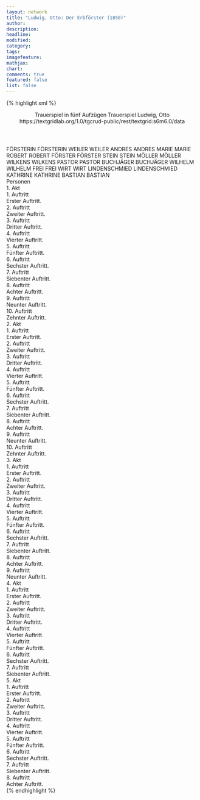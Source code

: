 ```yaml
---
layout: network
title: "Ludwig, Otto: Der Erbförster (1850)"
author:
description:
headline:
modified:
category:
tags:
imagefeature:
mathjax:
chart:
comments: true
featured: false
list: false
---
```

{% highlight xml %}
<?xml-model href="https://raw.githubusercontent.com/DLiNa/project/master/rules/lina.rnc"?><?xml-model href="https://raw.githubusercontent.com/DLiNa/project/master/rules/lina.sch"?>
<play xmlns="http://lina.digital">
  <header>
    <title>Der Erbförster</title>
  	<subtitle>Trauerspiel in fünf Aufzügen</subtitle>
  	<genretitle>Trauerspiel</genretitle>
    <author>Ludwig, Otto</author>
    <date when="1849" type="written"/>
  	<date when="1850" type="premiere"/>
  	<date when="1853" type="print"/>
  	<source>https://textgridlab.org/1.0/tgcrud-public/rest/textgrid:s6m6.0/data</source>
  </header>
  <personae>
    <character>
      <name>FÖRSTERIN</name>
      <alias xml:id="försterin">
        <name>FÖRSTERIN</name>
      </alias>
    </character>
    <character>
      <name>WEILER</name>
      <alias xml:id="weiler">
        <name>WEILER</name>
      </alias>
    </character>
    <character>
      <name>ANDRES</name>
      <alias xml:id="andres">
        <name>ANDRES</name>
      </alias>
    </character>
    <character>
      <name>MARIE</name>
      <alias xml:id="marie">
        <name>MARIE</name>
      </alias>
    </character>
    <character>
      <name>ROBERT</name>
      <alias xml:id="robert">
        <name>ROBERT</name>
      </alias>
    </character>
    <character>
      <name>FÖRSTER</name>
      <alias xml:id="förster">
        <name>FÖRSTER</name>
      </alias>
    </character>
    <character>
      <name>STEIN</name>
      <alias xml:id="stein">
        <name>STEIN</name>
      </alias>
    </character>
    <character>
      <name>MÖLLER</name>
      <alias xml:id="möller">
        <name>MÖLLER</name>
      </alias>
    </character>
    <character>
      <name>WILKENS</name>
      <alias xml:id="wilkens">
        <name>WILKENS</name>
      </alias>
    </character>
    <character>
      <name>PASTOR</name>
      <alias xml:id="pastor">
        <name>PASTOR</name>
      </alias>
    </character>
    <character>
      <name>BUCHJÄGER</name>
      <alias xml:id="buchjäger">
        <name>BUCHJÄGER</name>
      </alias>
    </character>
    <character>
      <name>WILHELM</name>
      <alias xml:id="wilhelm">
        <name>WILHELM</name>
      </alias>
    </character>
    <character>
      <name>FREI</name>
      <alias xml:id="frei">
        <name>FREI</name>
      </alias>
    </character>
    <character>
      <name>WIRT</name>
      <alias xml:id="wirt">
        <name>WIRT</name>
      </alias>
    </character>
    <character>
      <name>LINDENSCHMIED</name>
      <alias xml:id="lindenschmied">
        <name>LINDENSCHMIED</name>
      </alias>
    </character>
    <character>
      <name>KATHRINE</name>
      <alias xml:id="kathrine">
        <name>KATHRINE</name>
      </alias>
    </character>
    <character>
      <name>BASTIAN</name>
      <alias xml:id="bastian">
        <name>BASTIAN</name>
      </alias>
    </character>
  </personae>
  <text>
    <div>
      <head>Personen</head>
    </div>
    <div>
      <head>1. Akt</head>
      <div>
        <head>1. Auftritt</head>
        <div>
          <head>Erster Auftritt.</head>
          <sp who="#försterin">
            <amount n="24" unit="speech_acts"/>
            <amount n="558" unit="words"/>
            <amount n="17" unit="lines"/>
            <amount n="2960" unit="chars"/>
          </sp>
          <sp who="#weiler">
            <amount n="19" unit="speech_acts"/>
            <amount n="846" unit="words"/>
            <amount n="11" unit="lines"/>
            <amount n="4531" unit="chars"/>
          </sp>
          <sp who="#andres">
            <amount n="2" unit="speech_acts"/>
            <amount n="12" unit="words"/>
            <amount n="2" unit="lines"/>
            <amount n="55" unit="chars"/>
          </sp>
          <sp who="#marie">
            <amount n="7" unit="speech_acts"/>
            <amount n="80" unit="words"/>
            <amount n="7" unit="lines"/>
            <amount n="409" unit="chars"/>
          </sp>
        </div>
      </div>
      <div>
        <head>2. Auftritt</head>
        <div>
          <head>Zweiter Auftritt.</head>
          <sp who="#robert">
            <amount n="8" unit="speech_acts"/>
            <amount n="279" unit="words"/>
            <amount n="3" unit="lines"/>
            <amount n="1417" unit="chars"/>
          </sp>
          <sp who="#försterin">
            <amount n="3" unit="speech_acts"/>
            <amount n="149" unit="words"/>
            <amount n="1" unit="lines"/>
            <amount n="764" unit="chars"/>
          </sp>
          <sp who="#marie">
            <amount n="6" unit="speech_acts"/>
            <amount n="135" unit="words"/>
            <amount n="3" unit="lines"/>
            <amount n="664" unit="chars"/>
          </sp>
        </div>
      </div>
      <div>
        <head>3. Auftritt</head>
        <div>
          <head>Dritter Auftritt.</head>
          <sp who="#förster">
            <amount n="5" unit="speech_acts"/>
            <amount n="84" unit="words"/>
            <amount n="4" unit="lines"/>
            <amount n="441" unit="chars"/>
          </sp>
          <sp who="#robert">
            <amount n="2" unit="speech_acts"/>
            <amount n="12" unit="words"/>
            <amount n="2" unit="lines"/>
            <amount n="62" unit="chars"/>
          </sp>
          <sp who="#försterin">
            <amount n="3" unit="speech_acts"/>
            <amount n="24" unit="words"/>
            <amount n="3" unit="lines"/>
            <amount n="107" unit="chars"/>
          </sp>
        </div>
      </div>
      <div>
        <head>4. Auftritt</head>
        <div>
          <head>Vierter Auftritt.</head>
          <sp who="#robert">
            <amount n="12" unit="speech_acts"/>
            <amount n="54" unit="words"/>
            <amount n="12" unit="lines"/>
            <amount n="264" unit="chars"/>
          </sp>
          <sp who="#förster">
            <amount n="13" unit="speech_acts"/>
            <amount n="1507" unit="words"/>
            <amount n="5" unit="lines"/>
            <amount n="7881" unit="chars"/>
          </sp>
          <sp who="#marie">
            <amount n="1" unit="speech_acts"/>
            <amount n="4" unit="words"/>
            <amount n="1" unit="lines"/>
            <amount n="21" unit="chars"/>
          </sp>
        </div>
      </div>
      <div>
        <head>5. Auftritt</head>
        <div>
          <head>Fünfter Auftritt.</head>
          <sp who="#stein">
            <amount n="4" unit="speech_acts"/>
            <amount n="35" unit="words"/>
            <amount n="4" unit="lines"/>
            <amount n="194" unit="chars"/>
          </sp>
          <sp who="#förster">
            <amount n="2" unit="speech_acts"/>
            <amount n="56" unit="words"/>
            <amount n="1" unit="lines"/>
            <amount n="288" unit="chars"/>
          </sp>
          <sp who="#försterin">
            <amount n="3" unit="speech_acts"/>
            <amount n="34" unit="words"/>
            <amount n="3" unit="lines"/>
            <amount n="188" unit="chars"/>
          </sp>
          <sp who="#möller">
            <amount n="6" unit="speech_acts"/>
            <amount n="174" unit="words"/>
            <amount n="3" unit="lines"/>
            <amount n="928" unit="chars"/>
          </sp>
          <sp who="#wilkens">
            <amount n="6" unit="speech_acts"/>
            <amount n="50" unit="words"/>
            <amount n="5" unit="lines"/>
            <amount n="289" unit="chars"/>
          </sp>
        </div>
      </div>
      <div>
        <head>6. Auftritt</head>
        <div>
          <head>Sechster Auftritt.</head>
          <sp who="#stein">
            <amount n="13" unit="speech_acts"/>
            <amount n="117" unit="words"/>
            <amount n="11" unit="lines"/>
            <amount n="587" unit="chars"/>
          </sp>
          <sp who="#förster">
            <amount n="12" unit="speech_acts"/>
            <amount n="59" unit="words"/>
            <amount n="12" unit="lines"/>
            <amount n="308" unit="chars"/>
          </sp>
        </div>
      </div>
      <div>
        <head>7. Auftritt</head>
        <div>
          <head>Siebenter Auftritt.</head>
          <sp who="#försterin">
            <amount n="4" unit="speech_acts"/>
            <amount n="36" unit="words"/>
            <amount n="3" unit="lines"/>
            <amount n="156" unit="chars"/>
          </sp>
          <sp who="#förster">
            <amount n="21" unit="speech_acts"/>
            <amount n="138" unit="words"/>
            <amount n="20" unit="lines"/>
            <amount n="701" unit="chars"/>
          </sp>
          <sp who="#stein">
            <amount n="18" unit="speech_acts"/>
            <amount n="151" unit="words"/>
            <amount n="16" unit="lines"/>
            <amount n="780" unit="chars"/>
          </sp>
          <sp who="#möller">
            <amount n="1" unit="speech_acts"/>
            <amount n="12" unit="words"/>
            <amount n="1" unit="lines"/>
            <amount n="84" unit="chars"/>
          </sp>
        </div>
      </div>
      <div>
        <head>8. Auftritt</head>
        <div>
          <head>Achter Auftritt.</head>
          <sp who="#försterin">
            <amount n="2" unit="speech_acts"/>
            <amount n="15" unit="words"/>
            <amount n="2" unit="lines"/>
            <amount n="83" unit="chars"/>
          </sp>
          <sp who="#wilkens">
            <amount n="6" unit="speech_acts"/>
            <amount n="37" unit="words"/>
            <amount n="6" unit="lines"/>
            <amount n="164" unit="chars"/>
          </sp>
          <sp who="#förster">
            <amount n="6" unit="speech_acts"/>
            <amount n="121" unit="words"/>
            <amount n="4" unit="lines"/>
            <amount n="646" unit="chars"/>
          </sp>
        </div>
      </div>
      <div>
        <head>9. Auftritt</head>
        <div>
          <head>Neunter Auftritt.</head>
          <sp who="#förster">
            <amount n="19" unit="speech_acts"/>
            <amount n="500" unit="words"/>
            <amount n="9" unit="lines"/>
            <amount n="2714" unit="chars"/>
          </sp>
          <sp who="#möller">
            <amount n="11" unit="speech_acts"/>
            <amount n="241" unit="words"/>
            <amount n="7" unit="lines"/>
            <amount n="1294" unit="chars"/>
          </sp>
          <sp who="#wilkens">
            <amount n="9" unit="speech_acts"/>
            <amount n="263" unit="words"/>
            <amount n="6" unit="lines"/>
            <amount n="1299" unit="chars"/>
          </sp>
          <sp who="#försterin">
            <amount n="6" unit="speech_acts"/>
            <amount n="90" unit="words"/>
            <amount n="3" unit="lines"/>
            <amount n="445" unit="chars"/>
          </sp>
          <sp who="#andres">
            <amount n="2" unit="speech_acts"/>
            <amount n="20" unit="words"/>
            <amount n="2" unit="lines"/>
            <amount n="95" unit="chars"/>
          </sp>
        </div>
      </div>
      <div>
        <head>10. Auftritt</head>
        <div>
          <head>Zehnter Auftritt.</head>
          <sp who="#robert">
            <amount n="15" unit="speech_acts"/>
            <amount n="172" unit="words"/>
            <amount n="13" unit="lines"/>
            <amount n="850" unit="chars"/>
          </sp>
          <sp who="#andres">
            <amount n="16" unit="speech_acts"/>
            <amount n="180" unit="words"/>
            <amount n="13" unit="lines"/>
            <amount n="948" unit="chars"/>
          </sp>
          <sp who="#möller">
            <amount n="1" unit="speech_acts"/>
            <amount n="15" unit="words"/>
            <amount n="1" unit="lines"/>
            <amount n="83" unit="chars"/>
          </sp>
          <sp who="#förster">
            <amount n="19" unit="speech_acts"/>
            <amount n="370" unit="words"/>
            <amount n="13" unit="lines"/>
            <amount n="1976" unit="chars"/>
          </sp>
          <sp who="#försterin">
            <amount n="7" unit="speech_acts"/>
            <amount n="68" unit="words"/>
            <amount n="7" unit="lines"/>
            <amount n="358" unit="chars"/>
          </sp>
          <sp who="#marie">
            <amount n="3" unit="speech_acts"/>
            <amount n="20" unit="words"/>
            <amount n="3" unit="lines"/>
            <amount n="98" unit="chars"/>
          </sp>
          <sp who="#wilkens">
            <amount n="1" unit="speech_acts"/>
            <amount n="27" unit="words"/>
            <amount n="139" unit="chars"/>
          </sp>
        </div>
      </div>
    </div>
    <div>
      <head>2. Akt</head>
      <div>
        <head>1. Auftritt</head>
        <div>
          <head>Erster Auftritt.</head>
          <sp who="#stein">
            <amount n="1" unit="speech_acts"/>
            <amount n="156" unit="words"/>
            <amount n="853" unit="chars"/>
          </sp>
        </div>
      </div>
      <div>
        <head>2. Auftritt</head>
        <div>
          <head>Zweiter Auftritt.</head>
          <sp who="#robert">
            <amount n="12" unit="speech_acts"/>
            <amount n="360" unit="words"/>
            <amount n="7" unit="lines"/>
            <amount n="1909" unit="chars"/>
          </sp>
          <sp who="#stein">
            <amount n="11" unit="speech_acts"/>
            <amount n="144" unit="words"/>
            <amount n="8" unit="lines"/>
            <amount n="764" unit="chars"/>
          </sp>
        </div>
      </div>
      <div>
        <head>3. Auftritt</head>
        <div>
          <head>Dritter Auftritt.</head>
          <sp who="#stein">
            <amount n="6" unit="speech_acts"/>
            <amount n="91" unit="words"/>
            <amount n="5" unit="lines"/>
            <amount n="492" unit="chars"/>
          </sp>
          <sp who="#pastor">
            <amount n="4" unit="speech_acts"/>
            <amount n="77" unit="words"/>
            <amount n="1" unit="lines"/>
            <amount n="424" unit="chars"/>
          </sp>
        </div>
      </div>
      <div>
        <head>4. Auftritt</head>
        <div>
          <head>Vierter Auftritt.</head>
          <sp who="#stein">
            <amount n="9" unit="speech_acts"/>
            <amount n="452" unit="words"/>
            <amount n="2" unit="lines"/>
            <amount n="2384" unit="chars"/>
          </sp>
          <sp who="#möller">
            <amount n="4" unit="speech_acts"/>
            <amount n="101" unit="words"/>
            <amount n="2" unit="lines"/>
            <amount n="559" unit="chars"/>
          </sp>
          <sp who="#pastor">
            <amount n="3" unit="speech_acts"/>
            <amount n="44" unit="words"/>
            <amount n="2" unit="lines"/>
            <amount n="241" unit="chars"/>
          </sp>
        </div>
      </div>
      <div>
        <head>5. Auftritt</head>
        <div>
          <head>Fünfter Auftritt.</head>
          <sp who="#möller">
            <amount n="7" unit="speech_acts"/>
            <amount n="276" unit="words"/>
            <amount n="3" unit="lines"/>
            <amount n="1463" unit="chars"/>
          </sp>
          <sp who="#buchjäger">
            <amount n="7" unit="speech_acts"/>
            <amount n="275" unit="words"/>
            <amount n="3" unit="lines"/>
            <amount n="1522" unit="chars"/>
          </sp>
        </div>
      </div>
      <div>
        <head>6. Auftritt</head>
        <div>
          <head>Sechster Auftritt.</head>
          <sp who="#försterin">
            <amount n="3" unit="speech_acts"/>
            <amount n="56" unit="words"/>
            <amount n="2" unit="lines"/>
            <amount n="292" unit="chars"/>
          </sp>
          <sp who="#weiler">
            <amount n="10" unit="speech_acts"/>
            <amount n="198" unit="words"/>
            <amount n="5" unit="lines"/>
            <amount n="1071" unit="chars"/>
          </sp>
          <sp who="#förster">
            <amount n="8" unit="speech_acts"/>
            <amount n="61" unit="words"/>
            <amount n="8" unit="lines"/>
            <amount n="297" unit="chars"/>
          </sp>
        </div>
      </div>
      <div>
        <head>7. Auftritt</head>
        <div>
          <head>Siebenter Auftritt.</head>
          <sp who="#wilkens">
            <amount n="4" unit="speech_acts"/>
            <amount n="130" unit="words"/>
            <amount n="2" unit="lines"/>
            <amount n="658" unit="chars"/>
          </sp>
          <sp who="#försterin">
            <amount n="3" unit="speech_acts"/>
            <amount n="19" unit="words"/>
            <amount n="3" unit="lines"/>
            <amount n="97" unit="chars"/>
          </sp>
          <sp who="#förster">
            <amount n="3" unit="speech_acts"/>
            <amount n="14" unit="words"/>
            <amount n="3" unit="lines"/>
            <amount n="76" unit="chars"/>
          </sp>
          <sp who="#weiler">
            <amount n="1" unit="speech_acts"/>
            <amount n="5" unit="words"/>
            <amount n="1" unit="lines"/>
            <amount n="21" unit="chars"/>
          </sp>
        </div>
      </div>
      <div>
        <head>8. Auftritt</head>
        <div>
          <head>Achter Auftritt.</head>
          <sp who="#weiler">
            <amount n="1" unit="speech_acts"/>
            <amount n="7" unit="words"/>
            <amount n="1" unit="lines"/>
            <amount n="34" unit="chars"/>
          </sp>
          <sp who="#försterin">
            <amount n="2" unit="speech_acts"/>
            <amount n="33" unit="words"/>
            <amount n="1" unit="lines"/>
            <amount n="180" unit="chars"/>
          </sp>
          <sp who="#förster">
            <amount n="9" unit="speech_acts"/>
            <amount n="499" unit="words"/>
            <amount n="6" unit="lines"/>
            <amount n="2707" unit="chars"/>
          </sp>
          <sp who="#pastor">
            <amount n="12" unit="speech_acts"/>
            <amount n="188" unit="words"/>
            <amount n="7" unit="lines"/>
            <amount n="1020" unit="chars"/>
          </sp>
          <sp who="#wilkens">
            <amount n="3" unit="speech_acts"/>
            <amount n="74" unit="words"/>
            <amount n="2" unit="lines"/>
            <amount n="381" unit="chars"/>
          </sp>
        </div>
      </div>
      <div>
        <head>9. Auftritt</head>
        <div>
          <head>Neunter Auftritt.</head>
          <sp who="#wilhelm">
            <amount n="1" unit="speech_acts"/>
            <amount n="18" unit="words"/>
            <amount n="1" unit="lines"/>
            <amount n="99" unit="chars"/>
          </sp>
          <sp who="#försterin">
            <amount n="1" unit="speech_acts"/>
            <amount n="8" unit="words"/>
            <amount n="1" unit="lines"/>
            <amount n="45" unit="chars"/>
          </sp>
          <sp who="#förster">
            <amount n="1" unit="speech_acts"/>
            <amount n="46" unit="words"/>
            <amount n="257" unit="chars"/>
          </sp>
        </div>
      </div>
      <div>
        <head>10. Auftritt</head>
        <div>
          <head>Zehnter Auftritt.</head>
          <sp who="#förster">
            <amount n="30" unit="speech_acts"/>
            <amount n="730" unit="words"/>
            <amount n="24" unit="lines"/>
            <amount n="3955" unit="chars"/>
          </sp>
          <sp who="#andres">
            <amount n="22" unit="speech_acts"/>
            <amount n="230" unit="words"/>
            <amount n="19" unit="lines"/>
            <amount n="1179" unit="chars"/>
          </sp>
          <sp who="#försterin">
            <amount n="4" unit="speech_acts"/>
            <amount n="36" unit="words"/>
            <amount n="4" unit="lines"/>
            <amount n="192" unit="chars"/>
          </sp>
          <sp who="#weiler">
            <amount n="3" unit="speech_acts"/>
            <amount n="21" unit="words"/>
            <amount n="3" unit="lines"/>
            <amount n="105" unit="chars"/>
          </sp>
          <sp who="#wilkens">
            <amount n="1" unit="speech_acts"/>
            <amount n="16" unit="words"/>
            <amount n="1" unit="lines"/>
            <amount n="89" unit="chars"/>
          </sp>
          <sp who="#pastor">
            <amount n="4" unit="speech_acts"/>
            <amount n="46" unit="words"/>
            <amount n="4" unit="lines"/>
            <amount n="250" unit="chars"/>
          </sp>
          <sp who="#andres #wilhelm">
            <amount n="1" unit="speech_acts"/>
            <amount n="1" unit="words"/>
            <amount n="1" unit="lines"/>
            <amount n="3" unit="chars"/>
          </sp>
        </div>
      </div>
    </div>
    <div>
      <head>3. Akt</head>
      <div>
        <head>1. Auftritt</head>
        <div>
          <head>Erster Auftritt.</head>
          <sp who="#möller">
            <amount n="6" unit="speech_acts"/>
            <amount n="98" unit="words"/>
            <amount n="4" unit="lines"/>
            <amount n="527" unit="chars"/>
          </sp>
          <sp who="#frei">
            <amount n="7" unit="speech_acts"/>
            <amount n="178" unit="words"/>
            <amount n="3" unit="lines"/>
            <amount n="945" unit="chars"/>
          </sp>
          <sp who="#wirt">
            <amount n="5" unit="speech_acts"/>
            <amount n="32" unit="words"/>
            <amount n="5" unit="lines"/>
            <amount n="207" unit="chars"/>
          </sp>
          <sp who="#lindenschmied">
            <amount n="4" unit="speech_acts"/>
            <amount n="44" unit="words"/>
            <amount n="3" unit="lines"/>
            <amount n="201" unit="chars"/>
          </sp>
        </div>
      </div>
      <div>
        <head>2. Auftritt</head>
        <div>
          <head>Zweiter Auftritt.</head>
          <sp who="#frei">
            <amount n="3" unit="speech_acts"/>
            <amount n="271" unit="words"/>
            <amount n="1488" unit="chars"/>
          </sp>
          <sp who="#lindenschmied">
            <amount n="3" unit="speech_acts"/>
            <amount n="61" unit="words"/>
            <amount n="2" unit="lines"/>
            <amount n="325" unit="chars"/>
          </sp>
        </div>
      </div>
      <div>
        <head>3. Auftritt</head>
        <div>
          <head>Dritter Auftritt.</head>
          <sp who="#andres">
            <amount n="2" unit="speech_acts"/>
            <amount n="81" unit="words"/>
            <amount n="473" unit="chars"/>
          </sp>
          <sp who="#wirt">
            <amount n="3" unit="speech_acts"/>
            <amount n="13" unit="words"/>
            <amount n="3" unit="lines"/>
            <amount n="76" unit="chars"/>
          </sp>
          <sp who="#frei">
            <amount n="15" unit="speech_acts"/>
            <amount n="248" unit="words"/>
            <amount n="11" unit="lines"/>
            <amount n="1368" unit="chars"/>
          </sp>
          <sp who="#lindenschmied">
            <amount n="12" unit="speech_acts"/>
            <amount n="255" unit="words"/>
            <amount n="7" unit="lines"/>
            <amount n="1384" unit="chars"/>
          </sp>
        </div>
      </div>
      <div>
        <head>4. Auftritt</head>
        <div>
          <head>Vierter Auftritt.</head>
          <sp who="#andres">
            <amount n="9" unit="speech_acts"/>
            <amount n="185" unit="words"/>
            <amount n="6" unit="lines"/>
            <amount n="974" unit="chars"/>
          </sp>
          <sp who="#wirt">
            <amount n="8" unit="speech_acts"/>
            <amount n="127" unit="words"/>
            <amount n="5" unit="lines"/>
            <amount n="696" unit="chars"/>
          </sp>
        </div>
      </div>
      <div>
        <head>5. Auftritt</head>
        <div>
          <head>Fünfter Auftritt.</head>
          <sp who="#kathrine">
            <amount n="7" unit="speech_acts"/>
            <amount n="107" unit="words"/>
            <amount n="5" unit="lines"/>
            <amount n="588" unit="chars"/>
          </sp>
          <sp who="#robert">
            <amount n="7" unit="speech_acts"/>
            <amount n="131" unit="words"/>
            <amount n="3" unit="lines"/>
            <amount n="699" unit="chars"/>
          </sp>
        </div>
      </div>
      <div>
        <head>6. Auftritt</head>
        <div>
          <head>Sechster Auftritt.</head>
          <sp who="#robert">
            <amount n="11" unit="speech_acts"/>
            <amount n="243" unit="words"/>
            <amount n="9" unit="lines"/>
            <amount n="1176" unit="chars"/>
          </sp>
          <sp who="#buchjäger">
            <amount n="6" unit="speech_acts"/>
            <amount n="35" unit="words"/>
            <amount n="6" unit="lines"/>
            <amount n="130" unit="chars"/>
          </sp>
          <sp who="#möller">
            <amount n="9" unit="speech_acts"/>
            <amount n="160" unit="words"/>
            <amount n="7" unit="lines"/>
            <amount n="868" unit="chars"/>
          </sp>
        </div>
      </div>
      <div>
        <head>7. Auftritt</head>
        <div>
          <head>Siebenter Auftritt.</head>
          <sp who="#robert">
            <amount n="7" unit="speech_acts"/>
            <amount n="214" unit="words"/>
            <amount n="5" unit="lines"/>
            <amount n="1120" unit="chars"/>
          </sp>
          <sp who="#andres">
            <amount n="7" unit="speech_acts"/>
            <amount n="107" unit="words"/>
            <amount n="5" unit="lines"/>
            <amount n="560" unit="chars"/>
          </sp>
          <sp who="#lindenschmied">
            <amount n="1" unit="speech_acts"/>
            <amount n="5" unit="words"/>
            <amount n="1" unit="lines"/>
            <amount n="27" unit="chars"/>
          </sp>
        </div>
      </div>
      <div>
        <head>8. Auftritt</head>
        <div>
          <head>Achter Auftritt.</head>
          <sp who="#stein">
            <amount n="19" unit="speech_acts"/>
            <amount n="429" unit="words"/>
            <amount n="13" unit="lines"/>
            <amount n="2312" unit="chars"/>
          </sp>
          <sp who="#bastian">
            <amount n="4" unit="speech_acts"/>
            <amount n="27" unit="words"/>
            <amount n="4" unit="lines"/>
            <amount n="173" unit="chars"/>
          </sp>
          <sp who="#pastor">
            <amount n="12" unit="speech_acts"/>
            <amount n="171" unit="words"/>
            <amount n="9" unit="lines"/>
            <amount n="919" unit="chars"/>
          </sp>
        </div>
      </div>
      <div>
        <head>9. Auftritt</head>
        <div>
          <head>Neunter Auftritt.</head>
          <sp who="#möller">
            <amount n="5" unit="speech_acts"/>
            <amount n="156" unit="words"/>
            <amount n="4" unit="lines"/>
            <amount n="841" unit="chars"/>
          </sp>
          <sp who="#stein">
            <amount n="7" unit="speech_acts"/>
            <amount n="100" unit="words"/>
            <amount n="6" unit="lines"/>
            <amount n="521" unit="chars"/>
          </sp>
          <sp who="#pastor">
            <amount n="2" unit="speech_acts"/>
            <amount n="18" unit="words"/>
            <amount n="2" unit="lines"/>
            <amount n="101" unit="chars"/>
          </sp>
        </div>
      </div>
    </div>
    <div>
      <head>4. Akt</head>
      <div>
        <head>1. Auftritt</head>
        <div>
          <head>Erster Auftritt.</head>
          <sp who="#wilkens">
            <amount n="3" unit="speech_acts"/>
            <amount n="372" unit="words"/>
            <amount n="1978" unit="chars"/>
          </sp>
          <sp who="#försterin">
            <amount n="3" unit="speech_acts"/>
            <amount n="35" unit="words"/>
            <amount n="2" unit="lines"/>
            <amount n="191" unit="chars"/>
          </sp>
        </div>
      </div>
      <div>
        <head>2. Auftritt</head>
        <div>
          <head>Zweiter Auftritt.</head>
          <sp who="#marie">
            <amount n="6" unit="speech_acts"/>
            <amount n="258" unit="words"/>
            <amount n="3" unit="lines"/>
            <amount n="1299" unit="chars"/>
          </sp>
          <sp who="#försterin">
            <amount n="6" unit="speech_acts"/>
            <amount n="90" unit="words"/>
            <amount n="5" unit="lines"/>
            <amount n="466" unit="chars"/>
          </sp>
        </div>
      </div>
      <div>
        <head>3. Auftritt</head>
        <div>
          <head>Dritter Auftritt.</head>
          <sp who="#förster">
            <amount n="12" unit="speech_acts"/>
            <amount n="325" unit="words"/>
            <amount n="10" unit="lines"/>
            <amount n="1688" unit="chars"/>
          </sp>
          <sp who="#försterin">
            <amount n="12" unit="speech_acts"/>
            <amount n="304" unit="words"/>
            <amount n="8" unit="lines"/>
            <amount n="1615" unit="chars"/>
          </sp>
          <sp who="#marie">
            <amount n="1" unit="speech_acts"/>
            <amount n="3" unit="words"/>
            <amount n="1" unit="lines"/>
            <amount n="14" unit="chars"/>
          </sp>
        </div>
      </div>
      <div>
        <head>4. Auftritt</head>
        <div>
          <head>Vierter Auftritt.</head>
          <sp who="#förster">
            <amount n="16" unit="speech_acts"/>
            <amount n="353" unit="words"/>
            <amount n="8" unit="lines"/>
            <amount n="1875" unit="chars"/>
          </sp>
          <sp who="#wilhelm">
            <amount n="10" unit="speech_acts"/>
            <amount n="267" unit="words"/>
            <amount n="6" unit="lines"/>
            <amount n="1402" unit="chars"/>
          </sp>
          <sp who="#försterin">
            <amount n="8" unit="speech_acts"/>
            <amount n="277" unit="words"/>
            <amount n="7" unit="lines"/>
            <amount n="1453" unit="chars"/>
          </sp>
        </div>
      </div>
      <div>
        <head>5. Auftritt</head>
        <div>
          <head>Fünfter Auftritt.</head>
          <sp who="#försterin">
            <amount n="27" unit="speech_acts"/>
            <amount n="444" unit="words"/>
            <amount n="20" unit="lines"/>
            <amount n="2270" unit="chars"/>
          </sp>
          <sp who="#marie">
            <amount n="33" unit="speech_acts"/>
            <amount n="740" unit="words"/>
            <amount n="22" unit="lines"/>
            <amount n="3712" unit="chars"/>
          </sp>
          <sp who="#förster">
            <amount n="15" unit="speech_acts"/>
            <amount n="514" unit="words"/>
            <amount n="10" unit="lines"/>
            <amount n="2763" unit="chars"/>
          </sp>
        </div>
      </div>
      <div>
        <head>6. Auftritt</head>
        <div>
          <head>Sechster Auftritt.</head>
          <sp who="#weiler">
            <amount n="25" unit="speech_acts"/>
            <amount n="893" unit="words"/>
            <amount n="19" unit="lines"/>
            <amount n="4782" unit="chars"/>
          </sp>
          <sp who="#förster">
            <amount n="22" unit="speech_acts"/>
            <amount n="184" unit="words"/>
            <amount n="20" unit="lines"/>
            <amount n="942" unit="chars"/>
          </sp>
        </div>
      </div>
      <div>
        <head>7. Auftritt</head>
        <div>
          <head>Siebenter Auftritt.</head>
          <sp who="#försterin">
            <amount n="15" unit="speech_acts"/>
            <amount n="216" unit="words"/>
            <amount n="12" unit="lines"/>
            <amount n="1139" unit="chars"/>
          </sp>
          <sp who="#wilhelm">
            <amount n="12" unit="speech_acts"/>
            <amount n="228" unit="words"/>
            <amount n="9" unit="lines"/>
            <amount n="1177" unit="chars"/>
          </sp>
          <sp who="#förster">
            <amount n="24" unit="speech_acts"/>
            <amount n="229" unit="words"/>
            <amount n="22" unit="lines"/>
            <amount n="1168" unit="chars"/>
          </sp>
        </div>
      </div>
    </div>
    <div>
      <head>5. Akt</head>
      <div>
        <head>1. Auftritt</head>
        <div>
          <head>Erster Auftritt.</head>
          <sp who="#försterin">
            <amount n="1" unit="speech_acts"/>
            <amount n="66" unit="words"/>
            <amount n="358" unit="chars"/>
          </sp>
        </div>
      </div>
      <div>
        <head>2. Auftritt</head>
        <div>
          <head>Zweiter Auftritt.</head>
          <sp who="#wilhelm">
            <amount n="5" unit="speech_acts"/>
            <amount n="115" unit="words"/>
            <amount n="3" unit="lines"/>
            <amount n="594" unit="chars"/>
          </sp>
          <sp who="#försterin">
            <amount n="4" unit="speech_acts"/>
            <amount n="28" unit="words"/>
            <amount n="4" unit="lines"/>
            <amount n="148" unit="chars"/>
          </sp>
        </div>
      </div>
      <div>
        <head>3. Auftritt</head>
        <div>
          <head>Dritter Auftritt.</head>
          <sp who="#försterin">
            <amount n="1" unit="speech_acts"/>
            <amount n="91" unit="words"/>
            <amount n="466" unit="chars"/>
          </sp>
        </div>
      </div>
      <div>
        <head>4. Auftritt</head>
        <div>
          <head>Vierter Auftritt.</head>
          <sp who="#försterin">
            <amount n="27" unit="speech_acts"/>
            <amount n="420" unit="words"/>
            <amount n="21" unit="lines"/>
            <amount n="2104" unit="chars"/>
          </sp>
          <sp who="#förster">
            <amount n="25" unit="speech_acts"/>
            <amount n="721" unit="words"/>
            <amount n="18" unit="lines"/>
            <amount n="3602" unit="chars"/>
          </sp>
        </div>
      </div>
      <div>
        <head>5. Auftritt</head>
        <div>
          <head>Fünfter Auftritt.</head>
          <sp who="#stein">
            <amount n="5" unit="speech_acts"/>
            <amount n="17" unit="words"/>
            <amount n="5" unit="lines"/>
            <amount n="85" unit="chars"/>
          </sp>
          <sp who="#förster">
            <amount n="5" unit="speech_acts"/>
            <amount n="100" unit="words"/>
            <amount n="3" unit="lines"/>
            <amount n="556" unit="chars"/>
          </sp>
          <sp who="#pastor">
            <amount n="1" unit="speech_acts"/>
            <amount n="9" unit="words"/>
            <amount n="1" unit="lines"/>
            <amount n="44" unit="chars"/>
          </sp>
        </div>
      </div>
      <div>
        <head>6. Auftritt</head>
        <div>
          <head>Sechster Auftritt.</head>
          <sp who="#andres">
            <amount n="13" unit="speech_acts"/>
            <amount n="119" unit="words"/>
            <amount n="11" unit="lines"/>
            <amount n="659" unit="chars"/>
          </sp>
          <sp who="#pastor">
            <amount n="8" unit="speech_acts"/>
            <amount n="56" unit="words"/>
            <amount n="8" unit="lines"/>
            <amount n="284" unit="chars"/>
          </sp>
          <sp who="#stein">
            <amount n="11" unit="speech_acts"/>
            <amount n="69" unit="words"/>
            <amount n="11" unit="lines"/>
            <amount n="351" unit="chars"/>
          </sp>
          <sp who="#förster">
            <amount n="19" unit="speech_acts"/>
            <amount n="268" unit="words"/>
            <amount n="14" unit="lines"/>
            <amount n="1383" unit="chars"/>
          </sp>
        </div>
      </div>
      <div>
        <head>7. Auftritt</head>
        <div>
          <head>Siebenter Auftritt.</head>
          <sp who="#förster">
            <amount n="8" unit="speech_acts"/>
            <amount n="320" unit="words"/>
            <amount n="7" unit="lines"/>
            <amount n="1613" unit="chars"/>
          </sp>
          <sp who="#andres">
            <amount n="2" unit="speech_acts"/>
            <amount n="30" unit="words"/>
            <amount n="2" unit="lines"/>
            <amount n="157" unit="chars"/>
          </sp>
          <sp who="#försterin">
            <amount n="5" unit="speech_acts"/>
            <amount n="22" unit="words"/>
            <amount n="5" unit="lines"/>
            <amount n="99" unit="chars"/>
          </sp>
          <sp who="#pastor">
            <amount n="1" unit="speech_acts"/>
            <amount n="9" unit="words"/>
            <amount n="1" unit="lines"/>
            <amount n="50" unit="chars"/>
          </sp>
          <sp who="#stein">
            <amount n="2" unit="speech_acts"/>
            <amount n="10" unit="words"/>
            <amount n="2" unit="lines"/>
            <amount n="57" unit="chars"/>
          </sp>
        </div>
      </div>
      <div>
        <head>8. Auftritt</head>
        <div>
          <head>Achter Auftritt.</head>
          <sp who="#stein">
            <amount n="13" unit="speech_acts"/>
            <amount n="116" unit="words"/>
            <amount n="12" unit="lines"/>
            <amount n="626" unit="chars"/>
          </sp>
          <sp who="#robert">
            <amount n="5" unit="speech_acts"/>
            <amount n="107" unit="words"/>
            <amount n="4" unit="lines"/>
            <amount n="528" unit="chars"/>
          </sp>
          <sp who="#förster">
            <amount n="9" unit="speech_acts"/>
            <amount n="836" unit="words"/>
            <amount n="1" unit="lines"/>
            <amount n="4397" unit="chars"/>
          </sp>
          <sp who="#försterin">
            <amount n="2" unit="speech_acts"/>
            <amount n="5" unit="words"/>
            <amount n="2" unit="lines"/>
            <amount n="24" unit="chars"/>
          </sp>
          <sp who="#andres">
            <amount n="1" unit="speech_acts"/>
            <amount n="6" unit="words"/>
            <amount n="1" unit="lines"/>
            <amount n="31" unit="chars"/>
          </sp>
          <sp who="#pastor">
            <amount n="6" unit="speech_acts"/>
            <amount n="95" unit="words"/>
            <amount n="4" unit="lines"/>
            <amount n="538" unit="chars"/>
          </sp>
        </div>
      </div>
    </div>
  </text>
</play>
{% endhighlight %}